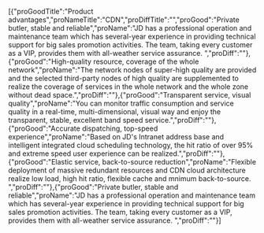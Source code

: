[{"proGoodTitle":"Product advantages","proNameTitle":"CDN","proDiffTitle":"","proGood":"Private butler, stable and reliable","proName":"JD has a professional operation and maintenance team which has several-year experience in providing technical support for big sales promotion activities. The team, taking every customer as a VIP, provides them with all-weather service assurance. ","proDiff":""},{"proGood":"High-quality resource, coverage of the whole network","proName":"The network nodes of super-high quality are provided and the selected third-party nodes of high quality are supplemented to realize the coverage of services in the whole network and the whole zone without dead space.","proDiff":""},{"proGood":"Transparent service, visual quality","proName":"You can monitor traffic consumption and service quality in a real-time, multi-dimensional, visual way and enjoy the transparent, stable, excellent band speed service.","proDiff":""},{"proGood":"Accurate dispatching, top-speed experience","proName":"Based on JD's Intranet address base and intelligent integrated cloud scheduling technology, the hit ratio of over 95% and extreme speed user experience can be realized.","proDiff":""},{"proGood":"Elastic service, back-to-source reduction","proName":"Flexible deployment of massive redundant resources and CDN cloud architecture realize low load, high hit ratio, flexible cache and mnimum back-to-source. ","proDiff":""},{"proGood":"Private butler, stable and reliable","proName":"JD has a professional operation and maintenance team which has several-year experience in providing technical support for big sales promotion activities. The team, taking every customer as a VIP, provides them with all-weather service assurance. ","proDiff":""}]